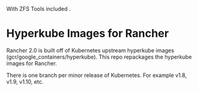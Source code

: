 
With ZFS Tools included .

Hyperkube Images for Rancher
============================

Rancher 2.0 is built off of Kubernetes upstream hyperkube images (gcr/google_containers/hyperkube).  This repo repackages the hyperkube images for Rancher.

There is one branch per minor release of Kubernetes.  For example v1.8, v1.9, v1.10, etc.
